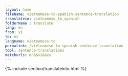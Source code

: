 ```yaml
---
layout: home
fileName: vietnamese-to-spanish-sentence-translation
translatein: vietnamese_to_spanish
folderName : translate
lang: en
from: vi
to: es
langname: vietnamese-to
permalink: /vietnamese-to-spanish-sentence-translation
tool: sentence-translations
matchurls: en&&vi&&es
---
```

{% include section/translateinto.html %}
